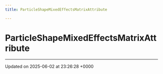 ```yaml
---
title: ParticleShapeMixedEffectsMatrixAttribute

---
```


# ParticleShapeMixedEffectsMatrixAttribute





-------------------------------

Updated on 2025-06-02 at 23:26:28 +0000